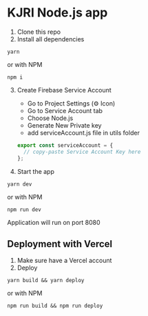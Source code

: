 # KJRI Node.js app

1. Clone this repo
2. Install all dependencies

```shell
yarn
```

or with NPM

```shell
npm i
```

3. Create Firebase Service Account

   - Go to Project Settings (⚙️ Icon)
   - Go to Service Account tab
   - Choose Node.js
   - Generate New Private key
   - add serviceAccount.js file in utils folder

   ```js
   export const serviceAccount = {
     // copy-paste Service Account Key here
   };
   ```

4. Start the app

```shell
yarn dev
```

or with NPM

```shell
npm run dev
```

Application will run on port 8080

## Deployment with Vercel

1. Make sure have a Vercel account
2. Deploy

```shell
yarn build && yarn deploy
```

or with NPM

```shell
npm run build && npm run deploy
```
